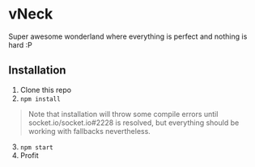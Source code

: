 # vNeck
Super awesome wonderland where everything is perfect and nothing is hard :P

## Installation

1. Clone this repo
2. `npm install`

> Note that installation will throw some compile errors until socket.io/socket.io#2228 is resolved, but everything should be working with fallbacks nevertheless.

3. `npm start`
4. Profit
